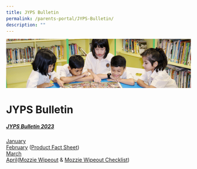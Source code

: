 ```yaml
---
title: JYPS Bulletin
permalink: /parents-portal/JYPS-Bulletin/
description: ""
---
```

![](/images/banner.gif)

JYPS Bulletin
=============

##### <u>JYPS Bulletin 2023</u>

[January](/files/January%20Bulletin_2023_FINAL_Updated.pdf) <br>
[February](/files/February%20Bulletin_2023_Final.pdf) ([Product Fact Sheet](/files/Product%20Fact%20Sheet%20Year%202023.pdf))<br>
[March](/files/march2023.pdf)<br>
[April](/files/april12023.pdf)([Mozzie Wipeout](/files/april22023.pdf)&nbsp;&amp;&nbsp;[Mozzie Wipeout Checklist](/files/april32023.pdf))
													